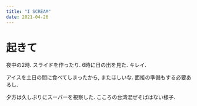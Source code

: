 ```yaml
---
title: "I SCREAM"
date: 2021-04-26
---
```


# 起きて
夜中の2時. スライドを作ったり. 6時に日の出を見た. キレイ.

アイスを土日の間に食べてしまったから, またほしいな. 面接の準備もする必要あるし.

夕方は久しぶりにスーパーを視察した. こころの台湾混ぜそばはない様子.